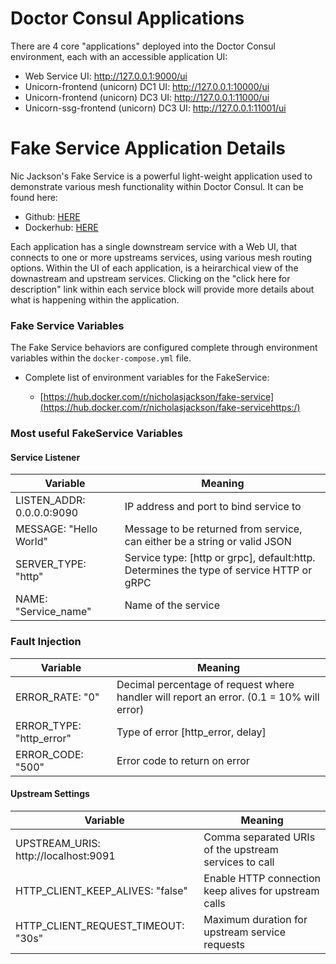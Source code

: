 # Doctor Consul Applications

There are 4 core "applications" deployed into the Doctor Consul environment, each with an accessible  application UI:

* Web Service UI: http://127.0.0.1:9000/ui
* Unicorn-frontend (unicorn) DC1 UI: http://127.0.0.1:10000/ui
* Unicorn-frontend (unicorn) DC3 UI: http://127.0.0.1:11000/ui
* Unicorn-ssg-frontend (unicorn) DC3 UI: http://127.0.0.1:11001/ui

# Fake Service Application Details

Nic Jackson's Fake Service is a powerful light-weight application used to demonstrate various mesh functionality within Doctor Consul. It can be found here:

* Github: [HERE](https://github.com/nicholasjackson/fake-service)
* Dockerhub: [HERE](https://hub.docker.com/r/nicholasjackson/fake-service/tags)

Each application has a single downstream service with a Web UI, that connects to one or more upstreams services, using various mesh routing options. Within the UI of each application, is a heirarchical view of the downastream and upstream services. Clicking on the "click here for description" link within each service block will provide more details about what is happening within the application. 

### Fake Service Variables

The Fake Service behaviors are configured complete through environment variables within the `docker-compose.yml` file. 

* Complete list of environment variables for the FakeService:

  * [https://hub.docker.com/r/nicholasjackson/fake-service](https://hub.docker.com/r/nicholasjackson/fake-servicehttps:/)

### Most useful FakeService Variables

#### Service Listener


| **Variable**              | **Meaning**                                                                             |
| --------------------------- | ----------------------------------------------------------------------------------------- |
| LISTEN_ADDR: 0.0.0.0:9090 | IP address and port to bind service to                                                  |
| MESSAGE: "Hello World"    | Message to be returned from service, can either be a string or valid JSON               |
| SERVER_TYPE: "http"       | Service type: [http or grpc], default:http. Determines the type of service HTTP or gRPC |
| NAME: "Service_name"      | Name of the service                                                                     |

### Fault Injection


| **Variable**             | **Meaning**                                                                              |
| -------------------------- | ------------------------------------------------------------------------------------------ |
| ERROR_RATE: "0"          | Decimal percentage of request where handler will report an error. (0.1 = 10% will error) |
| ERROR_TYPE: "http_error" | Type of error [http_error, delay]                                                        |
| ERROR_CODE: "500"        | Error code to return on error                                                            |

#### Upstream Settings


| **Variable**                         | **Meaning**                                           |
| -------------------------------------- | ------------------------------------------------------- |
| UPSTREAM_URIS: http://localhost:9091 | Comma separated URIs of the upstream services to call |
| HTTP_CLIENT_KEEP_ALIVES: "false"     | Enable HTTP connection keep alives for upstream calls |
| HTTP_CLIENT_REQUEST_TIMEOUT: "30s"   | Maximum duration for upstream service requests        |
